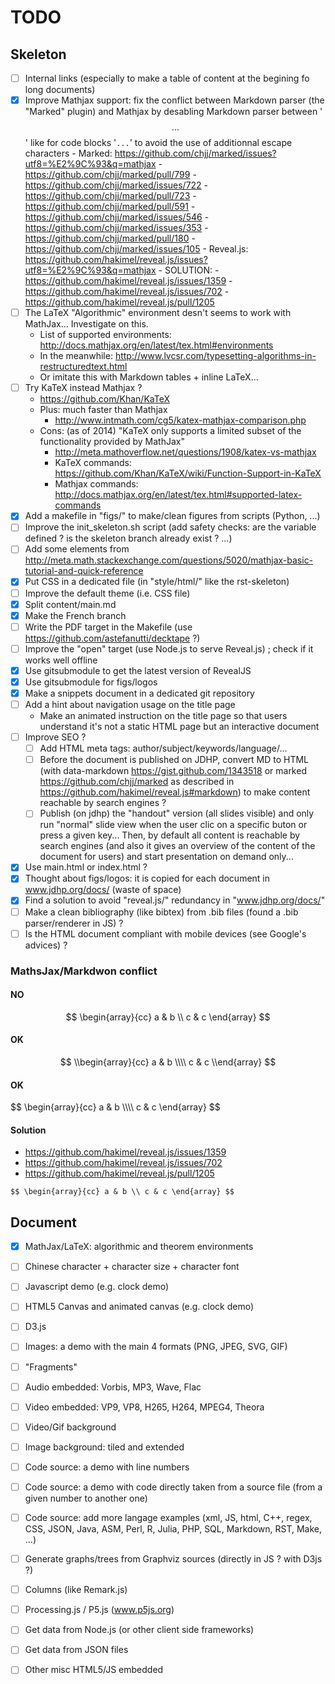 # TODO

## Skeleton

- [ ] Internal links (especially to make a table of content at the begining fo
      long documents)
- [x] Improve Mathjax support: fix the conflict between Markdown parser (the
      "Marked" plugin) and Mathjax by desabling Markdown parser between
      '$$...$$' like for code blocks '```...```' to avoid the use of
      additionnal escape characters
      - Marked: https://github.com/chjj/marked/issues?utf8=%E2%9C%93&q=mathjax
          - https://github.com/chjj/marked/pull/799
          - https://github.com/chjj/marked/issues/722
          - https://github.com/chjj/marked/pull/723
          - https://github.com/chjj/marked/pull/591
          - https://github.com/chjj/marked/issues/546
          - https://github.com/chjj/marked/issues/353
          - https://github.com/chjj/marked/pull/180
          - https://github.com/chjj/marked/issues/105
      - Reveal.js: https://github.com/hakimel/reveal.js/issues?utf8=%E2%9C%93&q=mathjax
      - SOLUTION:
          - https://github.com/hakimel/reveal.js/issues/1359
          - https://github.com/hakimel/reveal.js/issues/702
          - https://github.com/hakimel/reveal.js/pull/1205
- [ ] The LaTeX "Algorithmic" environment desn't seems to work with MathJax... Investigate on this.
    - List of supported environments: http://docs.mathjax.org/en/latest/tex.html#environments
    - In the meanwhile: http://www.lvcsr.com/typesetting-algorithms-in-restructuredtext.html
    - Or imitate this with Markdown tables + inline LaTeX...
- [ ] Try KaTeX instead Mathjax ?
    - https://github.com/Khan/KaTeX
    - Plus: much faster than Mathjax
        - http://www.intmath.com/cg5/katex-mathjax-comparison.php
    - Cons: (as of 2014) "KaTeX only supports a limited subset of the functionality provided by MathJax"
        - http://meta.mathoverflow.net/questions/1908/katex-vs-mathjax
        - KaTeX commands: https://github.com/Khan/KaTeX/wiki/Function-Support-in-KaTeX
        - Mathjax commands: http://docs.mathjax.org/en/latest/tex.html#supported-latex-commands
- [x] Add a makefile in "figs/" to make/clean figures from scripts (Python,
      ...)
- [ ] Improve the init_skeleton.sh script (add safety checks: are the variable
      defined ? is the skeleton branch already exist ? ...)
- [ ] Add some elements from http://meta.math.stackexchange.com/questions/5020/mathjax-basic-tutorial-and-quick-reference
- [x] Put CSS in a dedicated file (in "style/html/" like the rst-skeleton)
- [ ] Improve the default theme (i.e. CSS file)
- [x] Split content/main.md
- [x] Make the French branch
- [ ] Write the PDF target in the Makefile (use https://github.com/astefanutti/decktape ?)
- [ ] Improve the "open" target (use Node.js to serve Reveal.js) ; check if it works well offline
- [x] Use gitsubmodule to get the latest version of RevealJS
- [x] Use gitsubmodule for figs/logos
- [x] Make a snippets document in a dedicated git repository
- [ ] Add a hint about navigation usage on the title page
    - Make an animated instruction on the title page so that users
      understand it's not a static HTML page but an interactive document
- [ ] Improve SEO ?
    - [ ] Add HTML meta tags: author/subject/keywords/language/...
    - [ ] Before the document is published on JDHP, convert MD to HTML (with
          data-markdown https://gist.github.com/1343518 or marked
          https://github.com/chjj/marked as described in
          https://github.com/hakimel/reveal.js#markdown) to make content
          reachable by search engines ?
    - [ ] Publish (on jdhp) the "handout" version (all slides visible)
          and only run "normal" slide view when the user clic on a specific buton 
          or press a given key... Then, by default all content is reachable
          by search engines (and also it gives an overview of the content
          of the document for users) and start presentation on demand only...
- [x] Use main.html or index.html ?
- [x] Thought about figs/logos: it is copied for each document in
      www.jdhp.org/docs/ (waste of space)
- [x] Find a solution to avoid "reveal.js/" redundancy in "www.jdhp.org/docs/"
- [ ] Make a clean bibliography (like bibtex) from .bib files (found a .bib parser/renderer in JS) ?
- [ ] Is the HTML document compliant with mobile devices (see Google's
      advices) ?

### MathsJax/Markdwon conflict

#### NO

$$
\begin{array}{cc}
  a & b \\
  c & c
\end{array}
$$

#### OK

$$
\\begin{array}{cc}
  a & b \\\\
  c & c
\\end{array}
$$

#### OK

<div>
$$
\begin{array}{cc}
  a & b \\\\
  c & c
\end{array}
$$
</div>

#### Solution

- https://github.com/hakimel/reveal.js/issues/1359
- https://github.com/hakimel/reveal.js/issues/702
- https://github.com/hakimel/reveal.js/pull/1205

`$$
\begin{array}{cc}
  a & b \\
  c & c
\end{array}
$$`

## Document

- [x] MathJax/LaTeX: algorithmic and theorem environments
- [ ] Chinese character + character size + character font
- [ ] Javascript demo (e.g. clock demo)
- [ ] HTML5 Canvas and animated canvas (e.g. clock demo)
- [ ] D3.js
- [ ] Images: a demo with the main 4 formats (PNG, JPEG, SVG, GIF)
- [ ] "Fragments"
- [ ] Audio embedded: Vorbis, MP3, Wave, Flac
- [ ] Video embedded: VP9, VP8, H265, H264, MPEG4, Theora
- [ ] Video/Gif background
- [ ] Image background: tiled and extended
- [ ] Code source: a demo with line numbers
- [ ] Code source: a demo with code directly taken from a source file (from a given number to another one)
- [ ] Code source: add more langage examples (xml, JS, html, C++, regex, CSS, JSON, Java, ASM, Perl, R, Julia, PHP, SQL, Markdown, RST, Make, ...)
- [ ] Generate graphs/trees from Graphviz sources (directly in JS ? with D3js ?)
- [ ] Columns (like Remark.js)
- [ ] Processing.js / P5.js (www.p5js.org)
- [ ] Get data from Node.js (or other client side frameworks)
- [ ] Get data from JSON files
- [ ] Other misc HTML5/JS embedded

